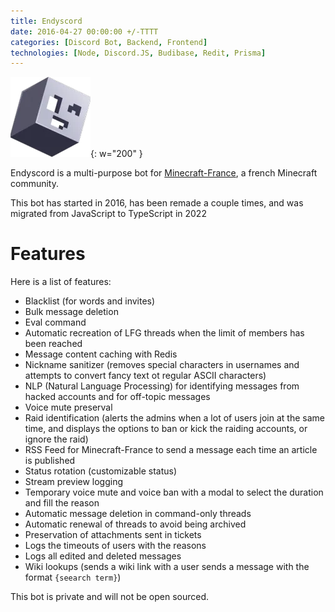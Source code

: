 ```yaml
---
title: Endyscord
date: 2016-04-27 00:00:00 +/-TTTT
categories: [Discord Bot, Backend, Frontend]
technologies: [Node, Discord.JS, Budibase, Redit, Prisma]
---
```


![Alt text](/assets/img/posts/endyscord/logo.webp){: w="200" }

Endyscord is a multi-purpose bot for [Minecraft-France](https://minecraft-france.fr/), a french Minecraft community.

This bot has started in 2016, has been remade a couple times, and was migrated from JavaScript to TypeScript in 2022

# Features

Here is a list of features:

- Blacklist (for words and invites)
- Bulk message deletion
- Eval command
- Automatic recreation of LFG threads when the limit of members has been reached
- Message content caching with Redis
- Nickname sanitizer (removes special characters in usernames and attempts to convert fancy text ot regular ASCII characters)
- NLP (Natural Language Processing) for identifying messages from hacked accounts and for off-topic messages
- Voice mute preserval
- Raid identification (alerts the admins when a lot of users join at the same time, and displays the options to ban or kick the raiding accounts, or ignore the raid)
- RSS Feed for Minecraft-France to send a message each time an article is published
- Status rotation (customizable status)
- Stream preview logging
- Temporary voice mute and voice ban with a modal to select the duration and fill the reason
- Automatic message deletion in command-only threads
- Automatic renewal of threads to avoid being archived
- Preservation of attachments sent in tickets
- Logs the timeouts of users with the reasons
- Logs all edited and deleted messages
- Wiki lookups (sends a wiki link with a user sends a message with the format `{seearch term}`)

This bot is private and will not be open sourced.